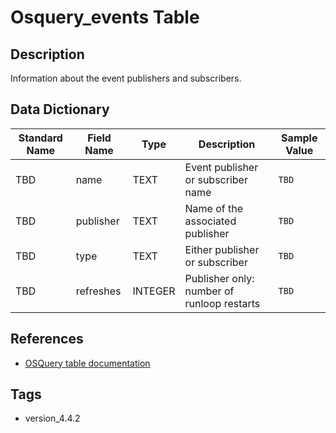# Osquery_events Table

## Description
Information about the event publishers and subscribers.

## Data Dictionary
|Standard Name|Field Name|Type|Description|Sample Value|
|---|---|---|---|---|
|TBD|name|TEXT|Event publisher or subscriber name|`TBD`|
|TBD|publisher|TEXT|Name of the associated publisher|`TBD`|
|TBD|type|TEXT|Either publisher or subscriber|`TBD`|
|TBD|refreshes|INTEGER|Publisher only: number of runloop restarts|`TBD`|

## References
* [OSQuery table documentation](https://osquery.io/schema/current#osquery_events)

## Tags
* version_4.4.2